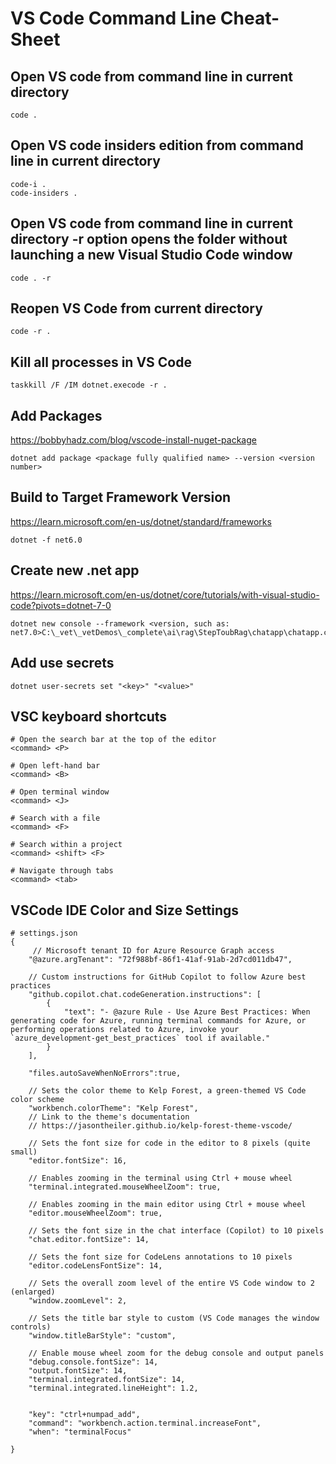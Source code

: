 # VS Code Command Line Cheat-Sheet

## Open VS code from command line in current directory
```
code .
```
## Open VS code insiders edition from command line in current directory
```
code-i .
code-insiders .
```

##  Open VS code from command line in current directory -r option opens the folder without launching a new Visual Studio Code window
```
code . -r
```

## Reopen VS Code from current directory
```
code -r .
```

## Kill all processes in VS Code
```
taskkill /F /IM dotnet.execode -r .
```

## Add Packages
https://bobbyhadz.com/blog/vscode-install-nuget-package
```
dotnet add package <package fully qualified name> --version <version number>
```

## Build to Target Framework Version
https://learn.microsoft.com/en-us/dotnet/standard/frameworks
```
dotnet -f net6.0
```

## Create new .net app
https://learn.microsoft.com/en-us/dotnet/core/tutorials/with-visual-studio-code?pivots=dotnet-7-0
```
dotnet new console --framework <version, such as: net7.0>C:\_vet\_vetDemos\_complete\ai\rag\StepToubRag\chatapp\chatapp.csproj
```

## Add use secrets
```
dotnet user-secrets set "<key>" "<value>"
```

## VSC keyboard shortcuts
```
# Open the search bar at the top of the editor
<command> <P>

# Open left-hand bar
<command> <B>

# Open terminal window
<command> <J>

# Search with a file
<command> <F>

# Search within a project
<command> <shift> <F>

# Navigate through tabs
<command> <tab>

```

## VSCode IDE Color and Size Settings
```
# settings.json
{
     // Microsoft tenant ID for Azure Resource Graph access
    "@azure.argTenant": "72f988bf-86f1-41af-91ab-2d7cd011db47",
    
    // Custom instructions for GitHub Copilot to follow Azure best practices
    "github.copilot.chat.codeGeneration.instructions": [
        {
            "text": "- @azure Rule - Use Azure Best Practices: When generating code for Azure, running terminal commands for Azure, or performing operations related to Azure, invoke your `azure_development-get_best_practices` tool if available."
        }
    ],
    
    "files.autoSaveWhenNoErrors":true,

    // Sets the color theme to Kelp Forest, a green-themed VS Code color scheme
    "workbench.colorTheme": "Kelp Forest",
    // Link to the theme's documentation
    // https://jasontheiler.github.io/kelp-forest-theme-vscode/
    
    // Sets the font size for code in the editor to 8 pixels (quite small)
    "editor.fontSize": 16,
    
    // Enables zooming in the terminal using Ctrl + mouse wheel
    "terminal.integrated.mouseWheelZoom": true,
    
    // Enables zooming in the main editor using Ctrl + mouse wheel
    "editor.mouseWheelZoom": true,
    
    // Sets the font size in the chat interface (Copilot) to 10 pixels
    "chat.editor.fontSize": 14,
    
    // Sets the font size for CodeLens annotations to 10 pixels
    "editor.codeLensFontSize": 14,
    
    // Sets the overall zoom level of the entire VS Code window to 2 (enlarged)
    "window.zoomLevel": 2,
    
    // Sets the title bar style to custom (VS Code manages the window controls)
    "window.titleBarStyle": "custom",

    // Enable mouse wheel zoom for the debug console and output panels
    "debug.console.fontSize": 14,
    "output.fontSize": 14,
    "terminal.integrated.fontSize": 14,
    "terminal.integrated.lineHeight": 1.2,
    

    "key": "ctrl+numpad_add",
    "command": "workbench.action.terminal.increaseFont",
    "when": "terminalFocus"

}
```










